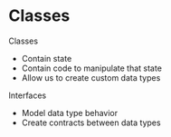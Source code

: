 # Classes


Classes

- Contain state
- Contain code to manipulate that state
- Allow us to create custom  data types


Interfaces

- Model data type behavior
- Create contracts between data types
